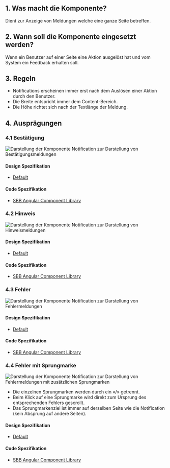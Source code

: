 ## 1. Was macht die Komponente?
Dient zur Anzeige von Meldungen welche eine ganze Seite betreffen.

## 2. Wann soll die Komponente eingesetzt werden? 
Wenn ein Benutzer auf einer Seite eine Aktion ausgelöst hat und vom System ein Feedback erhalten soll.

## 3. Regeln
* Notifications erscheinen immer erst nach dem Auslösen einer Aktion durch den Benutzer.
* Die Breite entspricht immer dem Content-Bereich.
* Die Höhe richtet sich nach der Textlänge der Meldung.

## 4. Ausprägungen
### 4.1 Bestätigung
![Darstellung der Komponente Notification zur Darstellung von Bestätigungsmeldungen](https://raw.githubusercontent.com/sbb-design-systems/sbb-design-system/master/website/components/notification/images/notification_confirmation.png 'class: image')

#### Design Spezifikation
* [Default](https://sbb.invisionapp.com/d/main#/console/15744722/332849832/inspect)

#### Code Spezifikation
* [SBB Angular Component Library](https://sbb-angular.app.sbb.ch/latest/public/components/notification)

### 4.2 Hinweis
![Darstellung der Komponente Notification zur Darstellung von Hinweismeldungen](https://raw.githubusercontent.com/sbb-design-systems/sbb-design-system/master/website/components/notification/images/notification_information.png 'class: image')

#### Design Spezifikation
* [Default](https://sbb.invisionapp.com/d/main#/console/15744722/332849833/inspect)

#### Code Spezifikation
* [SBB Angular Component Library](https://sbb-angular.app.sbb.ch/latest/public/components/notification)

### 4.3 Fehler 
![Darstellung der Komponente Notification zur Darstellung von Fehlermeldungen](https://raw.githubusercontent.com/sbb-design-systems/sbb-design-system/master/website/components/notification/images/notification_error.png 'class: image')

#### Design Spezifikation
* [Default](https://sbb.invisionapp.com/d/main#/console/15744722/332849834/inspect)

#### Code Spezifikation
* [SBB Angular Component Library](https://sbb-angular.app.sbb.ch/latest/public/components/notification)

### 4.4 Fehler mit Sprungmarke 
![Darstellung der Komponente Notification zur Darstellung von Fehlermeldungen mit zusätzlichen Sprungmarken](https://raw.githubusercontent.com/sbb-design-systems/sbb-design-system/master/website/components/notification/images/notification_link.png 'class: image')
* Die einzelnen Sprungmarken werden durch ein «/» getrennt.
* Beim Klick auf eine Sprungmarke wird direkt zum Ursprung des entsprechenden Fehlers gescrollt.
* Das Sprungmarkenziel ist immer auf derselben Seite wie die Notification (kein Absprung auf andere Seiten).

#### Design Spezifikation
* [Default](https://sbb.invisionapp.com/d/main#/console/15744722/332849835/inspect)

#### Code Spezifikation
* [SBB Angular Component Library](https://sbb-angular.app.sbb.ch/latest/public/components/notification)